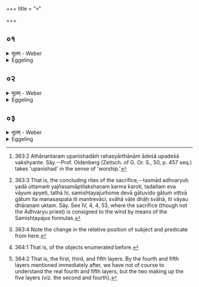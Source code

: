 +++
title = "५"

+++

##  ०१
<details><summary>मूलम् - Weber</summary>

अ᳘थादेशा᳘ उपनिष᳘दाम्॥  
वायु᳘रग्निरि᳘ति ह शाकायनि᳘न उ᳘पासत आदिॗत्योऽग्निरि᳘त्यु है᳘क आहुर᳘थ ह स्माह श्रौ᳘मत्यो वा हा᳘लिङ्गवो वा वायु᳘रेॗवाग्निस्त᳘स्माद्यॗदैॗवाध्वर्यु᳘रुत्तमं क᳘र्म करोत्य᳘थैत᳘मेवा᳘प्येती᳘ति॥
</details>

<details><summary>Eggeling</summary>

1. Now the doctrines of mystic imports [^egg_708]. The Śākāyanins hold that 'Agni is Vāyu (the wind);' but some say that 'Agni is Āditya (the sun).' And either Śraumatya, or Hāliṅgava, said, 'Agni is no other than Vāyu: wherefore the Adhvaryu, when he performs the last work [^egg_709], passes into that (wind).'

[^egg_708]: 363:2 Athānantaram upanishadāṁ rahasyārthānām ādeśā upadeśā vakshyante. Sāy.--Prof. Oldenberg (Zeitsch. of G. Or. S., 50, p. 457 seq.) takes 'upanishad' in the sense of 'worship.'

[^egg_709]: 363:3 That is, the concluding rites of the sacrifice,--tasmād adhvaryuḥ yadā uttamaṁ yajñasamāptilakshaṇam karma karoti, tadaitam eva vāyum apyeti, tathā hi, samishṭayajurhome devā gātuvido gātuṁ vittvā gātum ita manasaspata iti mantrevāci, svāhā vāte dhāḥ svāhā, iti vāyau dhāraṇam uktam. Sāy. See IV, 4, 4, 53, where the sacrifice (though not the Adhvaryu priest) is consigned to the wind by means of the Samishṭayajus formulas.
</details>

##  ०२
<details><summary>मूलम् - Weber</summary>

शा᳘ट्यायनिरु ह स्माह॥  
संवत्सर᳘ एॗवाग्निस्त᳘स्य वसन्तः शि᳘रो ग्रीष्मो द᳘क्षिणः पक्षो᳘ वर्षा उ᳘त्तरः शर᳘दृतुर्म᳘ध्यमात्मा᳘ हेमन्तशिशिरा᳘वृतू पु᳘छम् प्रतिष्ठा वा᳘गग्निः᳘ प्राणो᳘ वायुश्च᳘क्षुरादित्यो म᳘नश्चन्द्र᳘माः श्रो᳘त्रं दि᳘श आ᳘पो मिथुनं त᳘पः प्रतिष्ठा मा᳘साः प᳘र्वाण्यर्धमासा᳘ नाॗड्योऽहोरात्रा᳘णि रजतसुवर्णा᳘नि प᳘त्राणि स᳘ एवं᳘ देवान᳘प्येती᳘ति संवत्सॗरोऽग्निरि᳘त्यु हैव᳘ विद्यादेतन्म᳘यो भवती᳘तिॗ त्वेव᳘ विद्यात्॥
</details>

<details><summary>Eggeling</summary>

2. And Śāṭyāyani said, 'Agni is no other than the Year; his head is the spring, his right wing the summer, his left wing the rainy season, his middle body (trunk) the autumn season, and his tail and feet the winter and dewy seasons--Agni is speech, Vāyu breath, the sun the eye, the moon the mind, the quarters the ear, the generative power water [^egg_710], the feet (and tail) fervour, the joints the months, the veins the half-moons, the silver and gold feathers

[^egg_710]: 363:4 Note the change in the relative position of subject and predicate from here.

the days and nights: thus he passes over to the gods.' Let him know, then, that Agni is the Year; and let him know that it is thereof [^egg_711] he consists.

[^egg_711]: 364:1 That is, of the objects enumerated before.
</details>

##  ०३
<details><summary>मूलम् - Weber</summary>

चे᳘लक उ ह स्माह शाण्डिल्यायनः᳟॥  
इम᳘ एव᳘ लोका᳘स्तिस्रः᳘ स्वयमातृण᳘वत्यश्चि᳘तयो य᳘जमानश्चतुर्थी स᳘र्वे का᳘माः पञ्चॗमीमां᳘श्च लोका᳘न्त्संस्कुर्व᳘ आत्मा᳘नं च स᳘र्वांश्च का᳘मानि᳘त्येव᳘ विद्यादि᳘ति॥
</details>
<details><summary>Eggeling</summary>

3. And Celaka Śāṇḍilyāyana said, 'Let him know that the three layers containing the naturally-perforated (bricks) [^egg_712] are these worlds, that the fourth (layer) is the Sacrificer, and the fifth all objects of desire; and that it is these worlds, and his own self and all his objects of desire he compasses.'

[^egg_712]: 364:2 That is, the first, third, and fifth layers. By the fourth and fifth layers mentioned immediately after, we have not of course to understand the real fourth and fifth layers, but the two making up the five layers (viz. the second and fourth).
</details>

